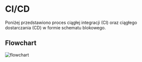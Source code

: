 # CI/CD

Poniżej przedstawiono proces ciągłej integracji (CI) oraz ciągłego dostarczania (CD) w formie schematu blokowego.

## Flowchart

![flowchart](https://www.lucidchart.com/publicSegments/view/c0617803-77ac-44a5-85e5-9b81951aa291/image.png)
